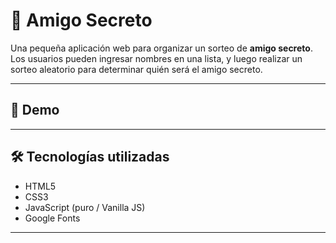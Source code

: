 # 🎁 Amigo Secreto

Una pequeña aplicación web para organizar un sorteo de **amigo secreto**. Los usuarios pueden ingresar nombres en una lista, y luego realizar un sorteo aleatorio para determinar quién será el amigo secreto.

---

## 🚀 Demo

---

## 🛠️ Tecnologías utilizadas

- HTML5
- CSS3
- JavaScript (puro / Vanilla JS)
- Google Fonts

---

